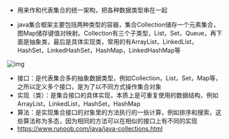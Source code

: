 *   用来作和代表集合的统一架构，把各种数据类型串在一起

*   java集合框架主要包括两种类型的容器，集合Collection储存一个元素集合，图Map储存键值对映射。Collection有三个子类型，List，Set，Queue，再下面是抽象类，最后是具体实现类，常用的有ArrayList，LinkedList，HashSet，LinkedHashSet，HashMap，LinkedHashMap等

![img](https://www.runoob.com/wp-content/uploads/2014/01/2243690-9cd9c896e0d512ed.gif)

*   接口：是代表集合多的抽象数据类型，例如Collection，List，Set，Map等，之所以定义多个接口，是为了以不同方式操作集合对象
*   实现（类）：是集合接口的具体实现，本质上是可重复使用的数据结构，例如ArrayList，LinkedList，HashSet，HashMap
*   算法：是实现集合接口的对象里的方法执行的一些计算，例如排序和搜索，这些算法称为多态，因为相同的方法可以在相似的接口上有不同的实现
*   https://www.runoob.com/java/java-collections.html